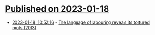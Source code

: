 # [Published on 2023-01-18](index.md)

* [2023-01-18, 10:52:16](https://news.ycombinator.com/item?id=34425330) - [The language of labouring reveals its tortured roots (2013)](https://www.theguardian.com/commentisfree/2013/jan/14/language-labouring-reveals-tortured-roots1)
